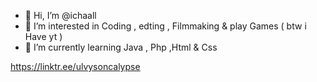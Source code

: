 - 👋 Hi, I’m @ichaall
- 👀 I’m interested in Coding , edting , Filmmaking & play Games ( btw i Have yt )
- 🌱 I’m currently learning Java , Php ,Html & Css
  
https://linktr.ee/ulvysoncalypse
<!---
ichaall/ichaall is a ✨ special ✨ repository because its `README.md` (this file) appears on your GitHub profile.
You can click the Preview link to take a look at your changes.
--->
